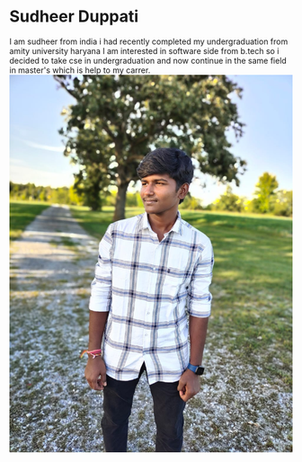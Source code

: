 #  Sudheer Duppati
I am sudheer from india i had recently completed my undergraduation from amity university haryana 
I am interested in software side from b.tech so i decided to take cse in undergraduation and now continue in the same field in master's which is help to my carrer.
![myphoto](sudheer.jpeg)
